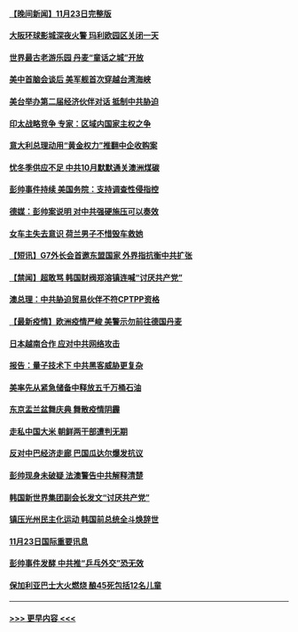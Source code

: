 #### [【晚间新闻】11月23日完整版](../pages/prog202/a103276306.md?t=11241301) 
#### [大阪环球影城深夜火警 玛利欧园区关闭一天](../pages/prog202/a103276275.md?t=11241301) 
#### [世界最古老游乐园 丹麦“童话之城”开放](../pages/prog202/a103276091.md?t=11241301) 
#### [美中首脑会谈后 美军舰首次穿越台湾海峡](../pages/prog202/a103276088.md?t=11241301) 
#### [美台举办第二届经济伙伴对话 抵制中共胁迫](../pages/prog202/a103276064.md?t=11241301) 
#### [印太战略竞争 专家：区域内国家主权之争](../pages/prog202/a103276195.md?t=11241301) 
#### [意大利总理动用“黄金权力”推翻中企收购案](../pages/prog202/a103275913.md?t=11241301) 
#### [忧冬季供应不足 中共10月默默通关澳洲煤碳](../pages/prog202/a103276004.md?t=11241301) 
#### [彭帅事件持续  美国务院：支持调查性侵指控](../pages/prog202/a103276021.md?t=11241301) 
#### [德媒：彭帅案说明 对中共强硬施压可以奏效](../pages/prog202/a103276010.md?t=11241301) 
#### [女车主失去意识 荷兰男子不惜毁车救她](../pages/prog202/a103275878.md?t=11241301) 
#### [【短讯】G7外长会首邀东盟国家 外界指抗衡中共扩张](../pages/prog202/a103275840.md?t=11241301) 
#### [【禁闻】超敢骂 韩国财阀郑溶镇连喊“讨厌共产党”](../pages/prog202/a103275842.md?t=11241301) 
#### [澳总理：中共胁迫贸易伙伴不符CPTPP资格](../pages/prog202/a103275847.md?t=11241301) 
#### [【最新疫情】欧洲疫情严峻 美警示勿前往德国丹麦](../pages/prog202/a103275844.md?t=11241301) 
#### [日本越南合作 应对中共网络攻击](../pages/prog202/a103275807.md?t=11241301) 
#### [报告：量子技术下 中共黑客威胁更复杂](../pages/prog202/a103275780.md?t=11241301) 
#### [美率先从紧急储备中释放五千万桶石油](../pages/prog202/a103275752.md?t=11241301) 
#### [东京盂兰盆舞庆典  舞散疫情阴霾](../pages/prog202/a103275767.md?t=11241301) 
#### [走私中国大米 朝鲜两干部遭判无期](../pages/prog202/a103275688.md?t=11241301) 
#### [反对中巴经济走廊 巴国瓜达尔爆发抗议](../pages/prog202/a103275679.md?t=11241301) 
#### [彭帅现身未破疑 法澳警告中共解释清楚](../pages/prog202/a103275663.md?t=11241301) 
#### [韩国新世界集团副会长发文“讨厌共产党”](../pages/prog202/a103275592.md?t=11241301) 
#### [镇压光州民主化运动 韩国前总统全斗焕辞世](../pages/prog202/a103275596.md?t=11241301) 
#### [11月23日国际重要讯息](../pages/prog202/a103275598.md?t=11241301) 
#### [彭帅事件发酵 中共推“乒乓外交”恐无效](../pages/prog202/a103275514.md?t=11241301) 
#### [保加利亚巴士大火燃烧 酿45死包括12名儿童](../pages/prog202/a103275487.md?t=11241301) 

----
#### [ >>> 更早内容 <<< ](../indexes/prog202-earlier.md)
